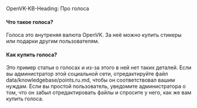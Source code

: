 OpenVK-KB-Heading: Про голоса

#### Что такое голоса?
Голоса это внутреняя валюта OpenVK. За неё можно купить стикеры или подарки другим пользователям.

#### Как купить голоса?
Это пример статьи о голосах и из-за этого в ней нет таких деталей. Если вы администратор этой социальной сети, отредактируйте файл data/knowledgebase/points.ru.md, чтобы он соответствовал вашим нуждам. Если вы простой пользователь, уведомите администратора о том, что он забыл отредактировать файлы и спросите у него, как же вам купить голоса.
